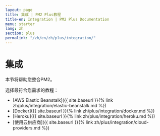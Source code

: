 ```yaml
---
layout: page
title: 集成 | PM2 Plus教程
title-en: Integration | PM2 Plus Documentation
menu: starter
lang: zh
section: plus
permalink: "/zh/en/zh/plus/integration/"
---
```


# 集成

本节将帮助您整合PM2。

选择最符合您需求的教程：

- [AWS Elastic Beanstalk]({{ site.baseurl }}{% link zh/plus/integration/elastic-beanstalk.md %})
- [Docker]({{ site.baseurl }}{% link zh/plus/integration/docker.md %})
- [Heroku]({{ site.baseurl }}{% link zh/plus/integration/heroku.md %})
- [使用云供应商]({{ site.baseurl }}{% link zh/plus/integration/cloud-providers.md %})